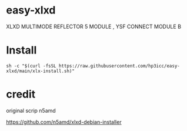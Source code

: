 # easy-xlxd

XLXD MULTIMODE REFLECTOR 5 MODULE , YSF CONNECT MODULE B

#

# Install

    sh -c "$(curl -fsSL https://raw.githubusercontent.com/hp3icc/easy-xlxd/main/xlx-install.sh)"
    
    
#

# credit

original scrip n5amd

https://github.com/n5amd/xlxd-debian-installer
